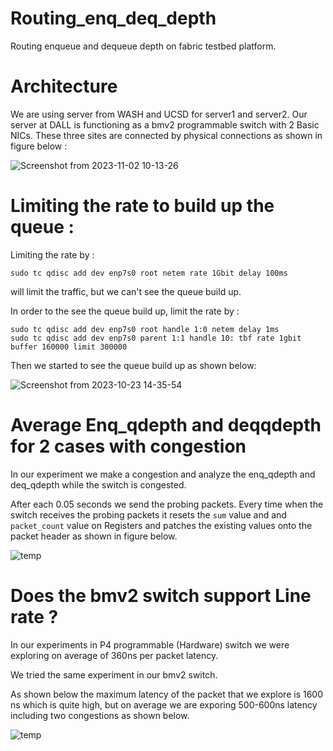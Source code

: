# Routing_enq_deq_depth

Routing enqueue and dequeue depth on fabric testbed platform. 

# Architecture 

We are using server from WASH and UCSD for server1 and server2. 
Our server at DALL is functioning as a bmv2 programmable switch with 2 Basic NICs. These three sites are connected by physical connections as shown in figure below : 

![Screenshot from 2023-11-02 10-13-26](https://github.com/nagmat1/Routing_enq_deq_depth/assets/51871069/4c91d231-6d49-49e2-857f-6b52574afb82)


# Limiting the rate to build up the queue : 

Limiting the rate by : 

```
sudo tc qdisc add dev enp7s0 root netem rate 1Gbit delay 100ms
```

will limit the traffic, but we can't see the queue build up. 

In order to the see the queue build up, limit the rate by  : 

```
sudo tc qdisc add dev enp7s0 root handle 1:0 netem delay 1ms
sudo tc qdisc add dev enp7s0 parent 1:1 handle 10: tbf rate 1gbit buffer 160000 limit 300000
```

Then we started to see the queue build up as shown below: 

![Screenshot from 2023-10-23 14-35-54](https://github.com/nagmat1/Routing_enq_deq_depth/assets/51871069/ec4be6cb-f206-429a-b687-743d4fd15e22)

# Average Enq_qdepth and deqqdepth for 2 cases with congestion 

In our experiment we make a congestion and analyze the enq_qdepth and deq_qdepth while the switch is congested. 

After each 0.05 seconds we send the probing packets. Every time when the switch receives the probing packets it resets the ```sum``` value and and ```packet_count``` value on Registers and patches the existing values onto the packet header as shown in figure below.   

![temp](https://github.com/nagmat1/Routing_enq_deq_depth/assets/51871069/c3ee42c4-296a-47d1-b0ba-3f544764020c)

# Does the bmv2 switch support Line rate ? 

In our experiments in P4 programmable (Hardware) switch we were exploring on average of 360ns per packet latency. 

We tried the same experiment in our bmv2 switch. 

As shown below the maximum latency of the packet that we explore is 1600 ns which is quite high, but on average we are exporing 500-600ns latency including two congestions as shown below. 


![temp](https://github.com/nagmat1/Routing_enq_deq_depth/assets/51871069/5fb7e590-a376-4538-afd0-a52fa5a75f9c)


